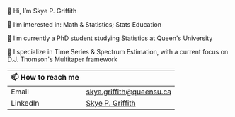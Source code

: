 👋 Hi, I’m Skye P. Griffith

👀 I’m interested in: Math & Statistics; Stats Education

🌱 I’m currently a PhD student studying Statistics at Queen's University

🧠 I specialize in Time Series & Spectrum Estimation, with a current focus on D.J. Thomson's Multitaper framework

| 📫 How to reach me | |
| :---|:---------|
| Email | skye.griffith@queensu.ca |
| LinkedIn |  [Skye P. Griffith](https://www.linkedin.com/in/skyepaphora/) |


<!---| Instagram | [Skyepaphora](https://www.instagram.com/skyepaphora/) |--->

<!---
Skyepaphora-Griffith/Skyepaphora-Griffith is a ✨ special ✨ repository because its `README.md` (this file) appears on your GitHub profile.
You can click the Preview link to take a look at your changes.
--->
